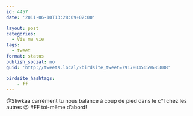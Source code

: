```yaml
---
id: 4457
date: '2011-06-10T13:28:09+02:00'

layout: post
categories:
  - Vis ma vie
tags:
  - tweet
format: status
publish_social: no
guid: 'http://tweets.local/?birdsite_tweet=79178035659685888'

birdsite_hashtags:
    - ff
---
```


@Sliwkaa carrément tu nous balance à coup de pied dans le c\*l chez les autres 😉 #FF toi-même d’abord!